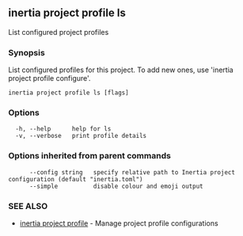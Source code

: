## inertia project profile ls

List configured project profiles

### Synopsis

List configured profiles for this project. To add new ones, use
'inertia project profile configure'.

```
inertia project profile ls [flags]
```

### Options

```
  -h, --help      help for ls
  -v, --verbose   print profile details
```

### Options inherited from parent commands

```
      --config string   specify relative path to Inertia project configuration (default "inertia.toml")
      --simple          disable colour and emoji output
```

### SEE ALSO

* [inertia project profile](inertia_project_profile.md)	 - Manage project profile configurations

